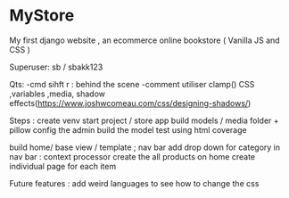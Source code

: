# MyStore
My first django website , an ecommerce online bookstore ( Vanilla JS and CSS ) 

Superuser:
sb / sbakk123

Qts:
-cmd sihft r : behind the scene
-comment utiliser clamp() CSS ,variables ,media, shadow effects(https://www.joshwcomeau.com/css/designing-shadows/) 

Steps :
create venv
start project / store app 
build models / media folder + pillow
config the admin 
build the model test using html coverage 

build home/ base view / template  ; nav bar
add drop down for category in nav bar : context processor 
create the all products on home 
create individual page for each item 

Future features : 
add weird languages to see how to change the css
